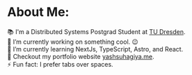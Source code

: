 # About Me: 
📚 I'm a Distributed Systems Postgrad Student at [TU Dresden](https://tu-dresden.de/).<br>🔭 I’m currently working on something cool. 😉<br> 🌱 I’m currently learning NextJs, TypeScript, Astro, and React. <br> 👯 Checkout my portfolio website [yashsuhagiya.me](https://yashsuhagiya.me).<br>⚡ Fun fact: I prefer tabs over spaces.
